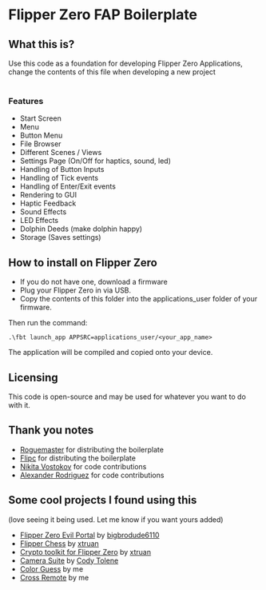 # Flipper Zero FAP Boilerplate

## What this is?
Use this code as a foundation for developing Flipper Zero Applications, change the contents of this file when developing a new project
<br><br>

### Features
- Start Screen
- Menu
- Button Menu
- File Browser
- Different Scenes / Views
- Settings Page (On/Off for haptics, sound, led)
- Handling of Button Inputs
- Handling of Tick events
- Handling of Enter/Exit events
- Rendering to GUI
- Haptic Feedback 
- Sound Effects
- LED Effects
- Dolphin Deeds (make dolphin happy)
- Storage (Saves settings)

## How to install on Flipper Zero
- If you do not have one, download a firmware<br>
- Plug your Flipper Zero in via USB. <br>
- Copy the contents of this folder into the applications_user folder of your firmware. <br> 

Then run the command: 
 ```
.\fbt launch_app APPSRC=applications_user/<your_app_name>
 ```
The application will be compiled and copied onto your device. 

## Licensing
This code is open-source and may be used for whatever you want to do with it. 

## Thank you notes
- [Roguemaster](https://github.com/RogueMaster/flipperzero-firmware-wPlugins) for distributing the boilerplate 
- [Flipc](flipc.org) for distributing the boilerplate
- [Nikita Vostokov](https://github.com/wosk) for code contributions
- [Alexander Rodriguez](https://github.com/squee72564) for code contributions

## Some cool projects I found using this 
(love seeing it being used. Let me know if you want yours added)<br>

- [Flipper Zero Evil Portal](https://github.com/bigbrodude6119/flipper-zero-evil-portal) by [bigbrodude6110](https://github.com/bigbrodude6119)
- [Flipper Chess](https://github.com/xtruan/flipper-chess) by [xtruan](https://github.com/xtruan)
- [Crypto toolkit for Flipper Zero](https://github.com/xtruan/FlipBIP) by [xtruan](https://github.com/xtruan)
- [Camera Suite](https://github.com/CodyTolene/Flipper-Zero-Camera-Suite) by [Cody Tolene](https://github.com/CodyTolene)
- [Color Guess](https://github.com/leedave/Leeds-Flipper-Zero-Applications/tree/main/Games/color_guess) by me
- [Cross Remote](https://github.com/leedave/Leeds-Flipper-Zero-Applications/tree/main/Tools/xremote) by me